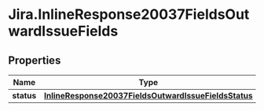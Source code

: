 # Jira.InlineResponse20037FieldsOutwardIssueFields

## Properties

Name | Type | Description | Notes
------------ | ------------- | ------------- | -------------
**status** | [**InlineResponse20037FieldsOutwardIssueFieldsStatus**](InlineResponse20037FieldsOutwardIssueFieldsStatus.md) |  | 


